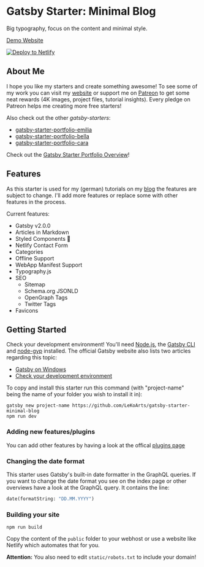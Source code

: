 # Gatsby Starter: Minimal Blog

Big typography, focus on the content and minimal style.

[Demo Website](https://minimal-blog.netlify.com/)

[![Deploy to Netlify](https://www.netlify.com/img/deploy/button.svg)](https://app.netlify.com/start/deploy?repository=https://github.com/LeKoArts/gatsby-starter-minimal-blog)

## About Me

I hope you like my starters and create something awesome! To see some of my work you can visit my [website](https://www.lekoarts.de) or support me on [Patreon](https://www.patreon.com/lekoarts) to get some neat rewards (4K images, project files, tutorial insights). Every pledge on Patreon helps me creating more free starters!

Also check out the other *gatsby-starters*:
- [gatsby-starter-portfolio-emilia](https://github.com/LeKoArts/gatsby-starter-portfolio-emilia)
- [gatsby-starter-portfolio-bella](https://github.com/LeKoArts/gatsby-starter-portfolio-bella)
- [gatsby-starter-portfolio-cara](https://github.com/LeKoArts/gatsby-starter-portfolio-cara)

Check out the [Gatsby Starter Portfolio Overview](https://gatsby-starter-portfolio.netlify.com/)!

## Features

As this starter is used for my (german) tutorials on my [blog](https://www.lekoarts.de/blog) the features are subject to change. I'll add more features or replace some with other features in the process.

Current features:

- Gatsby v2.0.0
- Articles in Markdown
- Styled Components 💅
- Netlify Contact Form
- Categories
- Offline Support
- WebApp Manifest Support
- Typography.js
- SEO
    - Sitemap
    - Schema.org JSONLD
    - OpenGraph Tags
    - Twitter Tags
- Favicons

## Getting Started

Check your development environment! You'll need [Node.js](https://nodejs.org/en/), the [Gatsby CLI](https://www.gatsbyjs.org/docs/) and [node-gyp](https://github.com/nodejs/node-gyp#installation) installed. The official Gatsby website also lists two articles regarding this topic:
- [Gatsby on Windows](https://www.gatsbyjs.org/docs/gatsby-on-windows/)
- [Check your development environment](https://www.gatsbyjs.org/tutorial/part-zero/)

To copy and install this starter run this command (with "project-name" being the name of your folder you wish to install it in):

```
gatsby new project-name https://github.com/LeKoArts/gatsby-starter-minimal-blog
npm run dev
```

### Adding new features/plugins

You can add other features by having a look at the offical [plugins page](https://www.gatsbyjs.org/docs/plugins/)

### Changing the date format

This starter uses Gatsby's built-in date formatter in the GraphQL queries. If you want to change the date format you see on the index page or other overviews have a look at the GraphQL query. It contains the line:

```graphql
date(formatString: "DD.MM.YYYY")
```

### Building your site

```
npm run build
```
Copy the content of the ``public`` folder to your webhost or use a website like Netlify which automates that for you.

**Attention:** You also need to edit ``static/robots.txt`` to include your domain!
